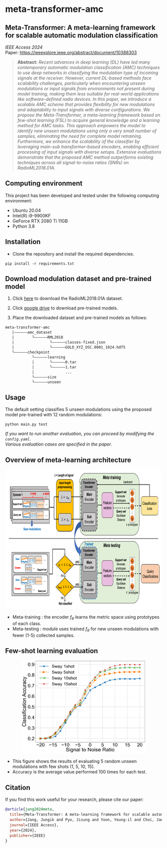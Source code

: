 # meta-transformer-amc

## Meta-Transformer: A meta-learning framework for scalable automatic modulation classification
*IEEE Access 2024*  
Paper: https://ieeexplore.ieee.org/abstract/document/10388303

>**Abstract:** *Recent advances in deep learning (DL) have led many contemporary automatic modulation classification (AMC) techniques to use deep networks in classifying the modulation type of incoming signals at the receiver. However, current DL-based methods face scalability challenges, particularly when encountering unseen modulations or input signals from environments not present during model training, making them less suitable for real-world applications like software-defined radio devices. In this paper, we introduce a scalable AMC scheme that provides flexibility for new modulations and adaptability to input signals with diverse configurations. We propose the Meta-Transformer, a meta-learning framework based on few-shot learning (FSL) to acquire general knowledge and a learning method for AMC tasks. This approach empowers the model to identify new unseen modulations using only a very small number of samples, eliminating the need for complete model retraining. Furthermore, we enhance the scalability of the classifier by leveraging main-sub transformer-based encoders, enabling efficient processing of input signals with diverse setups. Extensive evaluations demonstrate that the proposed AMC method outperforms existing techniques across all signal-to-noise ratios (SNRs) on RadioML2018.01A.*

## Computing environment
This project has been developed and tested under the following computing environment:
- Ubuntu 20.04
- Intel(R) i9-9900KF
- GeForce RTX 2080 Ti 11GB
- Python 3.8

## Installation

* Clone the repository and install the required dependencies.
```
pip install -r requirements.txt
```

## Download modulation dataset and pre-trained model
1. Click [here](https://www.deepsig.ai/datasets) to download the RadioML2018.01A dataset.

2. Click [google drive](https://drive.google.com/file/d/1x_amkYkb3m3bdpPeRztMWhJUWxmBSzmk/view?usp=sharing) to download pre-trained models.

3. Place the downloaded dataset and pre-trained models as follows:
```
meta-transformer-amc
   |——————amc_dataset
   |        └——————RML2018
   |                └——————classes-fixed.json
   |                └——————GOLD_XYZ_OSC.0001_1024.hdf5
   └——————checkpoint
            └——————learning
            |       └——————0.tar
            |       └——————1.tar
            |              ...
            └——————size
            └——————unseen
```

## Usage
The default setting classifies 5 unseen modulations using the proposed model pre-trained with 12 random modulations:
```
python main.py test
```
*If you want to run another evaluation, you can proceed by modifying the `config.yaml`.*  
*Various evaluation cases are specified in the paper.*  



## Overview of meta-learning architecture 
<div align="center">
<img src="./paper_figures/figures/overview.png" width="780" height="450"/>
</div>

- Meta-training : the encoder $f_{\theta}$  learns the metric space using prototypes of each class.
- Meta-testing  : module uses trained $f_{\theta}$ for new unseen modulations with fewer (1-5) collected samples. 


## Few-shot learning evaluation
<div align="center">
<img src="./paper_figures/figures/fewshot.png" width="400" height="300"/> 
</div>

- This figure shows the results of evaluating 5 random unseen modulations with few shots (1, 5, 10, 15).
- Accuracy is the average value performed 100 times for each test.

<!--
## Input size scalability evaluation
<div align="center">
<img src="./paper_figures/figures/size_cnn.png" width="400" height="250"/>
<img src="./paper_figures/figures/size_vit.png" width="400" height="250"/>
</div>

- Evaluating the proposed model (**right figure**) using smaller input frames while it was trained with 2x1024 frames.
- The left figure shows the limitations on the input size scalability of CNN-based models.  
- Proposed model only leads to a slight performance degradation, with the minimum difference being approximately **±0.4%**.  
-->

## Citation
If you find this work useful for your research, please cite our paper:
```bibtex
@article{jang2024meta,
  title={Meta-Transformer: A meta-learning framework for scalable automatic modulation classification},
  author={Jang, Jungik and Pyo, Jisung and Yoon, Young-il and Choi, Jaehyuk},
  journal={IEEE Access},
  year={2024},
  publisher={IEEE}
}
```
